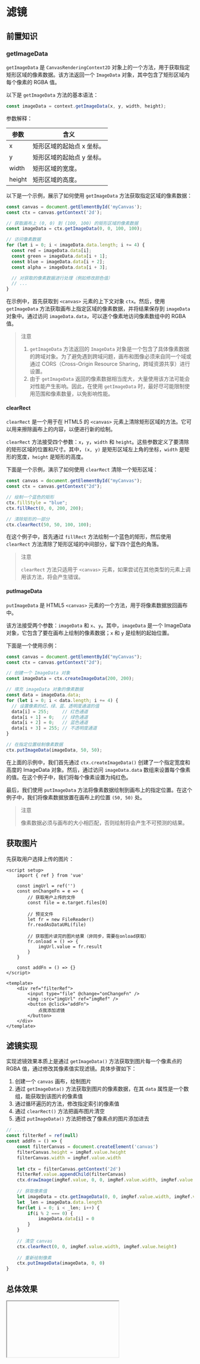 # 滤镜

## 前置知识

### getImageData

`getImageData` 是 `CanvasRenderingContext2D` 对象上的一个方法，用于获取指定矩形区域的像素数据。该方法返回一个 `ImageData` 对象，其中包含了矩形区域内每个像素的 RGBA 值。

以下是 `getImageData` 方法的基本语法：

```js
const imageData = context.getImageData(x, y, width, height);
```

参数解释：

| 参数   | 含义                      |
| ------ | ------------------------- |
| x      | 矩形区域的起始点 x 坐标。 |
| y      | 矩形区域的起始点 y 坐标。 |
| width  | 矩形区域的宽度。          |
| height | 矩形区域的高度。          |

以下是一个示例，展示了如何使用 `getImageData` 方法获取指定区域的像素数据：

```js
const canvas = document.getElementById('myCanvas');
const ctx = canvas.getContext('2d');

// 获取画布上 (0, 0) 到 (100, 100) 的矩形区域的像素数据
const imageData = ctx.getImageData(0, 0, 100, 100);

// 访问像素数据
for (let i = 0; i < imageData.data.length; i += 4) {
  const red = imageData.data[i];
  const green = imageData.data[i + 1];
  const blue = imageData.data[i + 2];
  const alpha = imageData.data[i + 3];

  // 对获取的像素数据进行处理（例如修改颜色值）
  // ...
}
```

在示例中，首先获取到 `<canvas>` 元素的上下文对象 `ctx`。然后，使用 `getImageData` 方法获取画布上指定区域的像素数据，并将结果保存到 `imageData` 对象中。通过访问 `imageData.data`，可以逐个像素地访问像素数组中的 RGBA 值。

> 注意
>
> 1. `getImageData` 方法返回的 `ImageData` 对象是一个包含了具体像素数据的跨域对象。为了避免遇到跨域问题，画布和图像必须来自同一个域或通过 CORS（Cross-Origin Resource Sharing，跨域资源共享）进行设置。
> 2. 由于 `getImageData` 返回的像素数据相当庞大，大量使用该方法可能会对性能产生影响。因此，在使用 `getImageData` 时，最好尽可能限制使用范围和像素数量，以免影响性能。

#### clearRect

`clearRect` 是一个用于在 HTML5 的 `<canvas>` 元素上清除矩形区域的方法。它可以用来擦除画布上的内容，以便进行新的绘制。

`clearRect` 方法接受四个参数：`x`，`y`，`width` 和 `height`。这些参数定义了要清除的矩形区域的位置和尺寸。其中，`(x, y)` 是矩形区域左上角的坐标，`width` 是矩形的宽度，`height` 是矩形的高度。

下面是一个示例，演示了如何使用 `clearRect` 清除一个矩形区域：

```js
const canvas = document.getElementById("myCanvas");
const ctx = canvas.getContext("2d");

// 绘制一个蓝色的矩形
ctx.fillStyle = "blue";
ctx.fillRect(0, 0, 200, 200);

// 清除矩形的一部分
ctx.clearRect(50, 50, 100, 100);
```

在这个例子中，首先通过 `fillRect` 方法绘制一个蓝色的矩形，然后使用 `clearRect` 方法清除了矩形区域的中间部分，留下四个蓝色的角落。

> 注意
>
> `clearRect` 方法只适用于 `<canvas>` 元素，如果尝试在其他类型的元素上调用该方法，将会产生错误。

#### putImageData

`putImageData` 是 HTML5 `<canvas>` 元素的一个方法，用于将像素数据放回画布中。

该方法接受两个参数：`imageData` 和 `x`、`y`。其中，`imageData` 是一个 ImageData 对象，它包含了要在画布上绘制的像素数据；`x` 和 `y` 是绘制的起始位置。

下面是一个使用示例：

```js
const canvas = document.getElementById("myCanvas");
const ctx = canvas.getContext("2d");

// 创建一个 ImageData 对象
const imageData = ctx.createImageData(200, 200);

// 填充 imageData 对象的像素数据
const data = imageData.data;
for (let i = 0; i < data.length; i += 4) {
  // 设置像素的红、绿、蓝、透明度通道的值
  data[i] = 255;     // 红色通道
  data[i + 1] = 0;   // 绿色通道
  data[i + 2] = 0;   // 蓝色通道
  data[i + 3] = 255; // 不透明度通道
}

// 在指定位置绘制像素数据
ctx.putImageData(imageData, 50, 50);
```

在上面的示例中，我们首先通过 `ctx.createImageData()` 创建了一个指定宽度和高度的 ImageData 对象。然后，通过访问 `imageData.data` 数组来设置每个像素的值。在这个例子中，我们将每个像素设置为纯红色。

最后，我们使用 `putImageData` 方法将像素数据绘制到画布上的指定位置。在这个例子中，我们将像素数据放置在画布上的位置 `(50, 50)` 处。

> 注意
>
> 像素数据必须与画布的大小相匹配，否则绘制将会产生不可预测的结果。

## 获取图片

先获取用户选择上传的图片：

```vue
<script setup>
    import { ref } from 'vue'
    
    const imgUrl = ref('')
    const onChangeFn = e => {
        // 获取用户上传的文件
        const file = e.target.files[0]
        
        // 预览文件
        let fr = new FileReader()
        fr.readAsDataURL(file)
        
        // 获取图片读完的图片结果（非同步，需要在onload获取）
        fr.onload = () => {
            imgUrl.value = fr.result
        }
    }
    
    const addFn = () => {}
</script>

<template>
    <div ref="filterRef">
        <input type="file" @change="onChangeFn" />
        <img :src="imgUrl" ref="imgRef" />
        <button @click="addFn">
            点我添加滤镜
        </button>
    </div>
</template>
```

## 滤镜实现

实现滤镜效果本质上是通过 `getImageData()` 方法获取到图片每一个像素点的 RGBA 值，通过修改其像素值实现滤镜。具体步骤如下：

1. 创建一个 `canvas` 画布，绘制图片
2. 通过 `getImageData()` 方法获取到图片的像素数据，在其 `data` 属性是一个数组，能获取到该图片的像素值
3. 通过循环遍历的方法，修改指定索引的像素值
4. 通过 `clearRect()` 方法把画布图片清空
5. 通过 `putImageData()` 方法把修改了像素点的图片添加进去

```js
// ....
const filterRef = ref(null)
const addFn = () => {
    const filterCanvas = document.createElement('canvas')
    filterCanvas.height = imgRef.value.height
    filterCanvas.width = imgRef.value.width
    
    let ctx = filterCanvas.getContext('2d')
    filterRef.value.appendChild(filterCanvas)
    ctx.drawImage(imgRef.value, 0, 0, imgRef.value.width, imgRef.value.height)
    
    // 获取像素值
    let imageData = ctx.getImageData(0, 0, imgRef.value.width, imgRef.value.height)
    let _len = imageData.data.length
    for(let i = 0; i < _len; i++) {
        if(i % 2 === 0) {
            imageData.data[i] = 0
        }
    }
    
    // 清空 canvas
    ctx.clearRect(0, 0, imgRef.value.width, imgRef.value.height)
    
    // 重新绘制像素
    ctx.putImageData(imageData, 0, 0)
}
```

## 总体效果
<Iframe url="https://duyidao.github.io/blogweb/#/info/canvas/filter" />